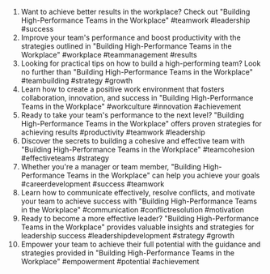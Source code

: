 1. Want to achieve better results in the workplace? Check out "Building High-Performance Teams in the Workplace" #teamwork #leadership #success
2. Improve your team's performance and boost productivity with the strategies outlined in "Building High-Performance Teams in the Workplace" #workplace #teammanagement #results
3. Looking for practical tips on how to build a high-performing team? Look no further than "Building High-Performance Teams in the Workplace" #teambuilding #strategy #growth
4. Learn how to create a positive work environment that fosters collaboration, innovation, and success in "Building High-Performance Teams in the Workplace" #workculture #innovation #achievement
5. Ready to take your team's performance to the next level? "Building High-Performance Teams in the Workplace" offers proven strategies for achieving results #productivity #teamwork #leadership
6. Discover the secrets to building a cohesive and effective team with "Building High-Performance Teams in the Workplace" #teamcohesion #effectiveteams #strategy
7. Whether you're a manager or team member, "Building High-Performance Teams in the Workplace" can help you achieve your goals #careerdevelopment #success #teamwork
8. Learn how to communicate effectively, resolve conflicts, and motivate your team to achieve success with "Building High-Performance Teams in the Workplace" #communication #conflictresolution #motivation
9. Ready to become a more effective leader? "Building High-Performance Teams in the Workplace" provides valuable insights and strategies for leadership success #leadershipdevelopment #strategy #growth
10. Empower your team to achieve their full potential with the guidance and strategies provided in "Building High-Performance Teams in the Workplace" #empowerment #potential #achievement
